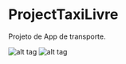 # ProjectTaxiLivre
Projeto de App de transporte.

![alt tag](https://firebasestorage.googleapis.com/v0/b/projecttaxilivre-1515301730986.appspot.com/o/urlsgithub%2FTaxiLivre1r.png?alt=media&token=cdeef17b-b388-40f5-a256-956f20c140c5 "Map")   ![alt tag](https://firebasestorage.googleapis.com/v0/b/projecttaxilivre-1515301730986.appspot.com/o/urlsgithub%2FTaxiLivre2r.png?alt=media&token=f32e0ebc-e5ca-4797-ba3d-a12dfa73a001 "DrawNavigation")
